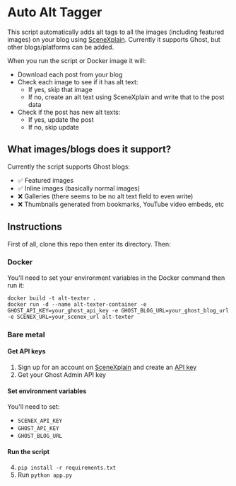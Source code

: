 # Auto Alt Tagger

This script automatically adds alt tags to all the images (including featured images) on your blog using [SceneXplain](https://scenex.jina.ai). Currently it supports Ghost, but other blogs/platforms can be added.

When you run the script or Docker image it will:

- Download each post from your blog
- Check each image to see if it has alt text:
    - If yes, skip that image
    - If no, create an alt text using SceneXplain and write that to the post data
- Check if the post has new alt texts:
    * If yes, update the post
    * If no, skip update

## What images/blogs does it support?

Currently the script supports Ghost blogs:

- ✅ Featured images
- ✅ Inline images (basically normal images)
- ❌ Galleries (there seems to be no alt text field to even write)
- ❌ Thumbnails generated from bookmarks, YouTube video embeds, etc

## Instructions

First of all, clone this repo then enter its directory. Then:

### Docker

You'll need to set your environment variables in the Docker command then run it:

```
docker build -t alt-texter .
docker run -d --name alt-texter-container -e GHOST_API_KEY=your_ghost_api_key -e GHOST_BLOG_URL=your_ghost_blog_url -e SCENEX_URL=your_scenex_url alt-texter
```

### Bare metal

#### Get API keys

1. Sign up for an account on [SceneXplain](https://scenex.jina.ai) and create an [API key](https://scenex.jina.ai/api)
2. Get your Ghost Admin API key

#### Set environment variables

You'll need to set:
- `SCENEX_API_KEY`
- `GHOST_API_KEY`
- `GHOST_BLOG_URL`

#### Run the script

4. `pip install -r requirements.txt`
6. Run `python app.py`

